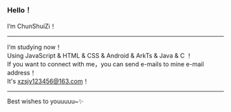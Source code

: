 ### Hello！       
I’m ChunShuiZi！          
****
I‘m studying now！     
Using JavaScript & HTML & CSS & Android & ArkTs & Java & C ！   
If you want to connect with me，you can send e-mails to mine e-mail address！             
It's xzsjy123456@163.com！     
**** 
Best wishes to youuuuu~✨          
   
